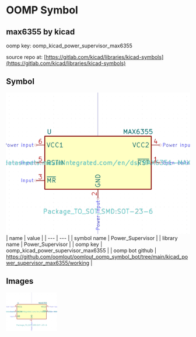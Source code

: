 # OOMP Symbol  
## max6355  by kicad  
  
oomp key: oomp_kicad_power_supervisor_max6355  
  
source repo at: [https://gitlab.com/kicad/libraries/kicad-symbols](https://gitlab.com/kicad/libraries/kicad-symbols)  
## Symbol  
  
[![working.png](working_600.png)](working.png)  
| name | value | 
| --- | --- | 
| symbol name | Power_Supervisor | 
| library name | Power_Supervisor | 
| oomp key | oomp_kicad_power_supervisor_max6355 | 
| oomp bot github | https://github.com/oomlout/oomlout_oomp_symbol_bot/tree/main/kicad_power_supervisor_max6355/working | 
## Images  
  
[![working.png](working_140.png)](working.png)  
